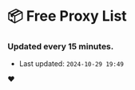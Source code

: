 # :package: Free Proxy List
### Updated every 15 minutes.

- Last updated: `2024-10-29 19:49`

:heart:
